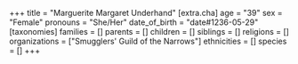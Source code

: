 +++
title = "Marguerite Margaret Underhand"
[extra.cha]
age = "39"
sex = "Female"
pronouns = "She/Her"
date_of_birth = "date#1236-05-29"
[taxonomies]
families = []
parents = []
children = []
siblings = []
religions = []
organizations = ["Smugglers' Guild of the Narrows"]
ethnicities = []
species = []
+++


